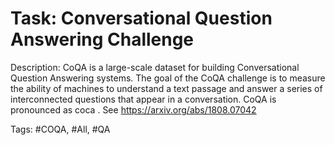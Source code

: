 Task: Conversational Question Answering Challenge
==================================================
Description: CoQA is a large-scale dataset for building Conversational Question Answering systems. The goal of the CoQA challenge is to measure the ability of machines to understand a text passage and answer a series of interconnected questions that appear in a conversation. CoQA is pronounced as coca . See https://arxiv.org/abs/1808.07042

Tags: #COQA, #All, #QA

